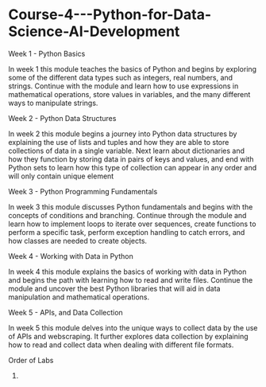 # Course-4---Python-for-Data-Science-AI-Development

Week 1 - Python Basics

In week 1 this module teaches the basics of Python and begins by exploring some of the different data types such as integers, real numbers, and strings. Continue with the module and learn how to use expressions in mathematical operations, store values in variables, and the many different ways to manipulate strings.

Week 2 - Python Data Structures

In week 2 this module begins a journey into Python data structures by explaining the use of lists and tuples and how they are able to store collections of data in a single variable. Next learn about dictionaries and how they function by storing data in pairs of keys and values, and end with Python sets to learn how this type of collection can appear in any order and will only contain unique element

Week 3 - Python Programming Fundamentals

In week 3 this module discusses Python fundamentals and begins with the concepts of conditions and branching. Continue through the module and learn how to implement loops to iterate over sequences, create functions to perform a specific task, perform exception handling to catch errors, and how classes are needed to create objects.

Week 4 - Working with Data in Python

In week 4 this module explains the basics of working with data in Python and begins the path with learning how to read and write files. Continue the module and uncover the best Python libraries that will aid in data manipulation and mathematical operations.

Week 5 - APIs, and Data Collection

In week 5 this module delves into the unique ways to collect data by the use of APIs and webscraping. It further explores data collection by explaining how to read and collect data when dealing with different file formats.

Order of Labs

1.
